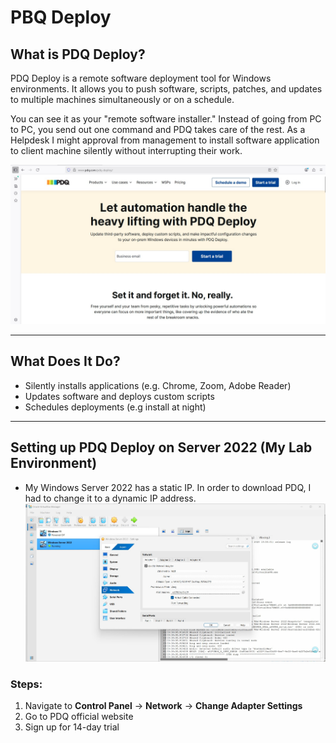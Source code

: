 # PBQ Deploy

## What is PDQ Deploy?

PDQ Deploy is a remote software deployment tool for Windows environments. It allows you to push software, scripts, patches, and updates to multiple machines simultaneously or on a schedule.

You can see it as your "remote software installer."
Instead of going from PC to PC, you send out one command and PDQ takes care of the rest.
As a  Helpdesk I might approval from management to install software application to client machine silently without interrupting their work.

![Screenshot](images/PDQ1.jpg)

---
## What Does It Do?

- Silently installs applications (e.g. Chrome, Zoom, Adobe Reader)
- Updates software and deploys custom scripts
- Schedules deployments (e.g install at night)
---
## Setting up PDQ Deploy on Server 2022 (My Lab Environment)

- My Windows Server 2022 has a static IP.
  In order to download PDQ, I had to change it to a dynamic IP address.
![Screenshot](images/PDQ2.jpg)
### Steps:
1. Navigate to **Control Panel** → **Network** → **Change Adapter Settings**
2. Go to PDQ official website
3.  Sign up for 14-day trial
